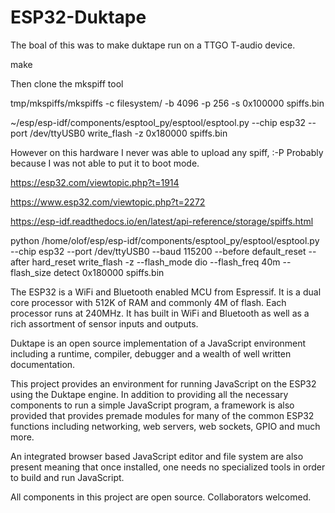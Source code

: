 # ESP32-Duktape

The boal of this was to make duktape run on a TTGO T-audio device.

make

Then clone the mkspiff tool

tmp/mkspiffs/mkspiffs -c filesystem/ -b 4096 -p 256 -s 0x100000 spiffs.bin

~/esp/esp-idf/components/esptool_py/esptool/esptool.py  --chip esp32 --port /dev/ttyUSB0 write_flash -z 0x180000 spiffs.bin
       
However on this hardware I never was able to upload any spiff, :-P
Probably because I was not able to put it to boot mode.

https://esp32.com/viewtopic.php?t=1914

https://www.esp32.com/viewtopic.php?t=2272


https://esp-idf.readthedocs.io/en/latest/api-reference/storage/spiffs.html


python /home/olof/esp/esp-idf/components/esptool_py/esptool/esptool.py --chip esp32 --port /dev/ttyUSB0 --baud 115200 --before default_reset --after hard_reset write_flash -z --flash_mode dio --flash_freq 40m --flash_size detect  0x180000 spiffs.bin



The ESP32 is a WiFi and Bluetooth enabled MCU from Espressif.  It is a dual core
processor with 512K of RAM and commonly 4M of flash.  Each processor runs at
240MHz.  It has built in WiFi and Bluetooth as well as a rich assortment of
sensor inputs and outputs.

Duktape is an open source implementation of a JavaScript environment including
a runtime, compiler, debugger and a wealth of well written documentation.

This project provides an environment for running JavaScript on the ESP32 using the
Duktape engine.  In addition to providing all the necessary components to run
a simple JavaScript program, a framework is also provided that provides premade
modules for many of the common ESP32 functions including networking, web servers,
web sockets, GPIO and much more.

An integrated browser based JavaScript editor and file system are also present
meaning that once installed, one needs no specialized tools in order to build and
run JavaScript.

All components in this project are open source.  Collaborators welcomed.